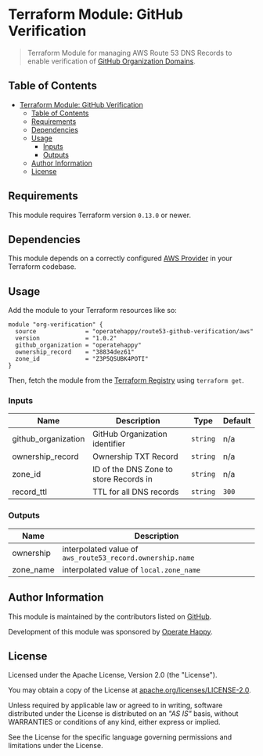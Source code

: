# Terraform Module: GitHub Verification

> Terraform Module for managing AWS Route 53 DNS Records to enable verification of [GitHub Organization Domains](https://help.github.com/en/articles/verifying-your-organizations-domain).

## Table of Contents

- [Terraform Module: GitHub Verification](#terraform-module-github-verification)
  - [Table of Contents](#table-of-contents)
  - [Requirements](#requirements)
  - [Dependencies](#dependencies)
  - [Usage](#usage)
    - [Inputs](#inputs)
    - [Outputs](#outputs)
  - [Author Information](#author-information)
  - [License](#license)

## Requirements

This module requires Terraform version `0.13.0` or newer.

## Dependencies

This module depends on a correctly configured [AWS Provider](https://www.terraform.io/docs/providers/aws/index.html) in your Terraform codebase.

## Usage

Add the module to your Terraform resources like so:

```hcl
module "org-verification" {
  source              = "operatehappy/route53-github-verification/aws"
  version             = "1.0.2"
  github_organization = "operatehappy"
  ownership_record    = "38834dez61"
  zone_id             = "Z3P5QSUBK4POTI"
}
```

Then, fetch the module from the [Terraform Registry](https://registry.terraform.io/modules/operatehappy/route53-github-verification) using `terraform get`.

### Inputs

| Name | Description | Type | Default |
|------|-------------|------|---------|
| github_organization | GitHub Organization identifier | `string` | n/a |
| ownership_record | Ownership TXT Record | `string` | n/a |
| zone_id | ID of the DNS Zone to store Records in | `string` | n/a |
| record_ttl | TTL for all DNS records | `string` | `300` |

### Outputs

| Name | Description |
|------|-------------|
| ownership | interpolated value of `aws_route53_record.ownership.name` |
| zone_name | interpolated value of `local.zone_name` |

## Author Information

This module is maintained by the contributors listed on [GitHub](https://github.com/operatehappy/terraform-aws-route53-github-verification/graphs/contributors).

Development of this module was sponsored by [Operate Happy](https://github.com/operatehappy).

## License

Licensed under the Apache License, Version 2.0 (the "License").

You may obtain a copy of the License at [apache.org/licenses/LICENSE-2.0](http://www.apache.org/licenses/LICENSE-2.0).

Unless required by applicable law or agreed to in writing, software distributed under the License is distributed on an _"AS IS"_ basis, without WARRANTIES or conditions of any kind, either express or implied.

See the License for the specific language governing permissions and limitations under the License.
